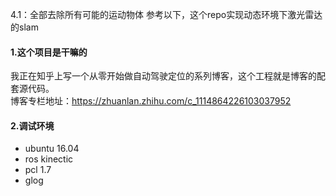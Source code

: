 4.1：全部去除所有可能的运动物体
参考以下，这个repo实现动态环境下激光雷达的slam

#### 1.这个项目是干嘛的
我正在知乎上写一个从零开始做自动驾驶定位的系列博客，这个工程就是博客的配套源代码。  
博客专栏地址：https://zhuanlan.zhihu.com/c_1114864226103037952

#### 2.调试环境
- ubuntu 16.04
- ros kinectic
- pcl 1.7
- glog

